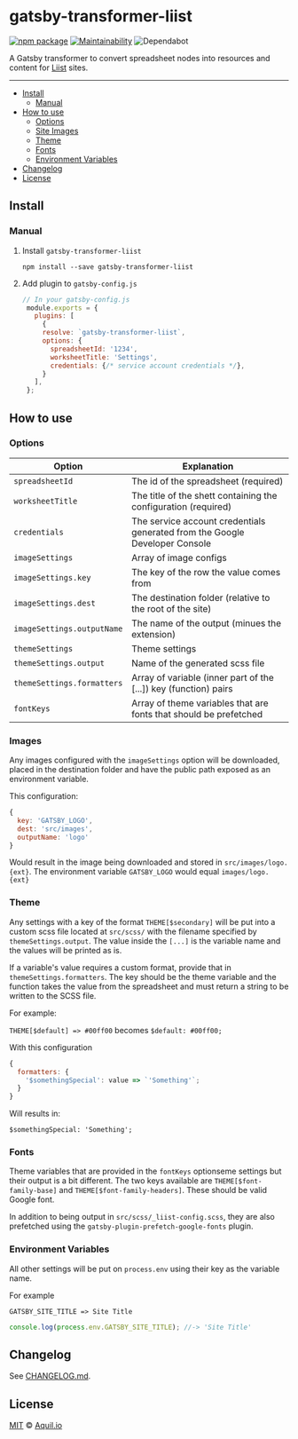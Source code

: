# gatsby-transformer-liist

[![npm package](https://flat.badgen.net/npm/v/gatsby-transformer-liist)](https://badgen.net/npm/v/gatsby-transformer-liist)
[![Maintainability](https://flat.badgen.net/codeclimate/maintainability/Aquilio/gatsby-transformer-liist)](https://codeclimate.com/github/Aquilio/gatsby-transformer-liist/maintainability)
![Dependabot](https://flat.badgen.net/dependabot/thepracticaldev/dev.to?icon=dependabot)

A Gatsby transformer to convert spreadsheet nodes into resources and content for [Liist](https://liist.io) sites.

---

- [Install](#install)
  - [Manual](#manual)
- [How to use](#how-to-use)
  - [Options](#options)
  - [Site Images](#site-images)
  - [Theme](#theme)
  - [Fonts](#fonts)
  - [Environment Variables](#environment-variables)
- [Changelog](#changelog)
- [License](#license)

## Install

### Manual

1. Install `gatsby-transformer-liist`

   `npm install --save gatsby-transformer-liist`

2. Add plugin to `gatsby-config.js`

   ```javascript
   // In your gatsby-config.js
    module.exports = {
      plugins: [
        {
        resolve: `gatsby-transformer-liist`,
        options: {
          spreadsheetId: '1234',
          worksheetTitle: 'Settings',
          credentials: {/* service account credentials */},
        }
      ],
    };
   ```

## How to use

### Options

| Option                     | Explanation                                                                 |
| -------------------------- | --------------------------------------------------------------------------- |
| `spreadsheetId`            | The id of the spreadsheet (required)                                        |
| `worksheetTitle`           | The title of the shett containing the configuration (required)              |
| `credentials`              | The service account credentials generated from the Google Developer Console |
| `imageSettings`            | Array of image configs                                                      |
| `imageSettings.key`        | The key of the row the value comes from                                     |
| `imageSettings.dest`       | The destination folder (relative to the root of the site)                   |
| `imageSettings.outputName` | The name of the output (minues the extension)                               |
| `themeSettings`            | Theme settings                                                              |
| `themeSettings.output`     | Name of the generated scss file                                             |
| `themeSettings.formatters` | Array of variable (inner part of the [...]) key (function) pairs            |
| `fontKeys`                 | Array of theme variables that are fonts that should be prefetched           |

### Images

Any images configured with the `imageSettings` option will be downloaded, placed in the destination folder and have the public path exposed as an environment variable.

This configuration:

```js
{
  key: 'GATSBY_LOGO',
  dest: 'src/images',
  outputName: 'logo'
}
```

Would result in the image being downloaded and stored in `src/images/logo.{ext}`. The environment variable `GATSBY_LOGO` would equal `images/logo.{ext}`

### Theme

Any settings with a key of the format `THEME[$secondary]` will be put into a custom scss file located at `src/scss/` with the filename specified by `themeSettings.output`. The value inside the `[...]` is the variable name and the values will be printed as is.

If a variable's value requires a custom format, provide that in `themeSettings.formatters`. The key should be the theme variable and the function takes the value from the spreadsheet and must return a string to be written to the SCSS file.

For example:

`THEME[$default] => #00ff00`
becomes
`$default: #00ff00;`

With this configuration

```js
{
  formatters: {
    '$somethingSpecial': value => `'Something'`;
  }
}
```

Will results in:

`$somethingSpecial: 'Something';`

### Fonts

Theme variables that are provided in the `fontKeys` optionseme settings but their output is a bit different. The two keys available are `THEME[$font-family-base]` and `THEME[$font-family-headers]`. These should be valid Google font.

In addition to being output in `src/scss/_liist-config.scss`, they are also prefetched using the `gatsby-plugin-prefetch-google-fonts` plugin.

### Environment Variables

All other settings will be put on `process.env` using their key as the variable name.

For example

`GATSBY_SITE_TITLE => Site Title`

```js
console.log(process.env.GATSBY_SITE_TITLE); //-> 'Site Title'
```

## Changelog

See [CHANGELOG.md](CHANGELOG.md).

## License

[MIT](https://github.com/Aquilio/gatsby-transformer-liist/blob/master/LICENSE) © [Aquil.io](https://aquil.io)
